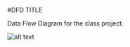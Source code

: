 #DFD TITLE

Data Flow Diagram for the class project. 


![alt text](https://cloud.githubusercontent.com/assets/21317639/18527111/00761d08-7a89-11e6-822e-70ee2dc36cb8.PNG)


